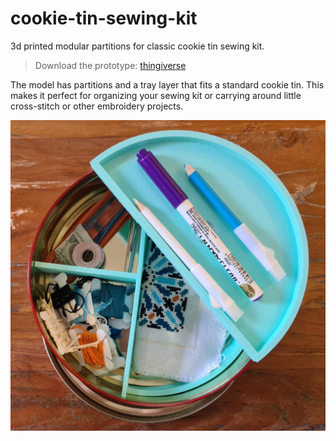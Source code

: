 # cookie-tin-sewing-kit

3d printed modular partitions for classic cookie tin sewing kit.

> Download the prototype: [thingiverse](https://www.thingiverse.com/thing:6705833)

The model has partitions and a tray layer that fits a standard cookie tin. This makes it perfect for organizing your sewing kit or carrying around little cross-stitch or other embroidery projects.

![result](./Image1.jpeg?raw=true)
